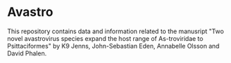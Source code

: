 # Avastro

This repository contains data and information related to the manusript "Two novel avastrovirus species expand the host range of As-troviridae to Psittaciformes" by K9 Jenns, John-Sebastian Eden, Annabelle Olsson and David Phalen.
